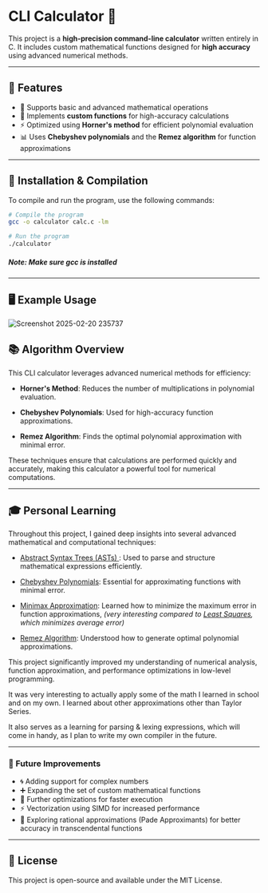 # CLI Calculator 🧮

This project is a **high-precision command-line calculator** written entirely in C. It includes custom mathematical functions designed for **high accuracy** using advanced numerical methods.

---

## 🚀 Features

- 🧮 Supports basic and advanced mathematical operations  
- 📏 Implements **custom functions** for high-accuracy calculations  
- ⚡ Optimized using **Horner's method** for efficient polynomial evaluation  
- 📊 Uses **Chebyshev polynomials** and the **Remez algorithm** for function approximations  

---

## 🔧 Installation & Compilation

To compile and run the program, use the following commands:

```bash
# Compile the program
gcc -o calculator calc.c -lm

# Run the program
./calculator
```
##### **Note**: *Make sure gcc is installed*
---

## 🖥️ Example Usage
![Screenshot 2025-02-20 235737](https://github.com/user-attachments/assets/776658e8-090d-401c-aa69-6789dda31766)


## 📚 Algorithm Overview

This CLI calculator leverages advanced numerical methods for efficiency:

- **Horner's Method**: Reduces the number of multiplications in polynomial evaluation.

- **Chebyshev Polynomials**: Used for high-accuracy function approximations.

- **Remez Algorithm**: Finds the optimal polynomial approximation with minimal error.

These techniques ensure that calculations are performed quickly and accurately, making this calculator a powerful tool for numerical computations.

---

## 🎓 Personal Learning
Throughout this project, I gained deep insights into several advanced mathematical and computational techniques:

- [Abstract Syntax Trees (ASTs) ](https://en.wikipedia.org/wiki/Abstract_syntax_tree): Used to parse and structure mathematical expressions efficiently.
  
- [Chebyshev Polynomials](https://en.wikipedia.org/wiki/Chebyshev_polynomials): Essential for approximating functions with minimal error.
  
- [Minimax Approximation](https://en.wikipedia.org/wiki/Minimax): Learned how to minimize the maximum error in function approximations, *(very interesting compared to [Least Squares](https://en.wikipedia.org/wiki/Least_squares), which minimizes average error)*
  
- [Remez Algorithm](https://en.wikipedia.org/wiki/Remez_algorithm): Understood how to generate optimal polynomial approximations.
  
This project significantly improved my understanding of numerical analysis, function approximation, and performance optimizations in low-level programming.

It was very interesting to actually apply some of the math I learned in school and on my own. I learned about other approximations other than Taylor Series.

It also serves as a learning for parsing & lexing expressions, which will come in handy, as I plan to write my own compiler in the future.

---

### 🔮 Future Improvements

- 🌀 Adding support for complex numbers
- ➕ Expanding the set of custom mathematical functions
- 🚀 Further optimizations for faster execution
- ⚡ Vectorization using SIMD for increased performance
- 🔢 Exploring rational approximations (Pade Approximants) for better accuracy in transcendental functions

---
## 📜 License

This project is open-source and available under the MIT License.

